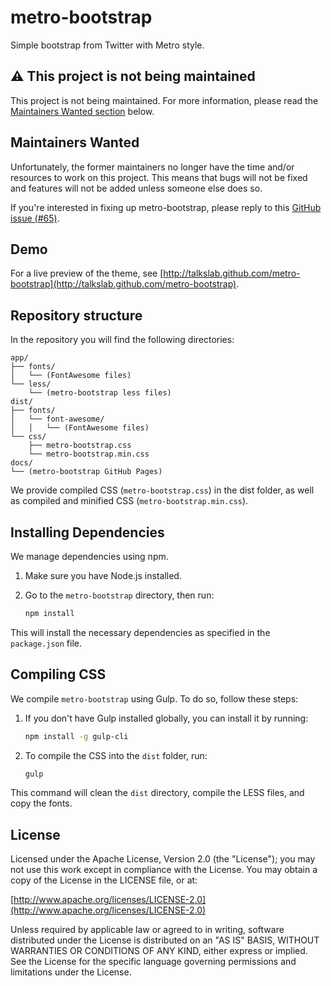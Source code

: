 ﻿# metro-bootstrap

Simple bootstrap from Twitter with Metro style.

## ⚠ This project is not being maintained

This project is not being maintained. For more information, please read the [Maintainers Wanted section](#maintainers-wanted) below.

## Maintainers Wanted

Unfortunately, the former maintainers no longer have the time and/or resources to work on this project. This means that bugs will not be fixed and features will not be added unless someone else does so.

If you're interested in fixing up metro-bootstrap, please reply to this [GitHub issue (#65)](https://github.com/TalksLab/metro-bootstrap/issues/65).

## Demo

For a live preview of the theme, see [http://talkslab.github.com/metro-bootstrap](http://talkslab.github.com/metro-bootstrap).

## Repository structure

In the repository you will find the following directories:

    app/
    ├── fonts/
    │   └── (FontAwesome files)
    └── less/
        └── (metro-bootstrap less files)
    dist/
    ├── fonts/
    │   └── font-awesome/
    │   │   └── (FontAwesome files)
    └── css/
        ├── metro-bootstrap.css
        └── metro-bootstrap.min.css
    docs/
    └── (metro-bootstrap GitHub Pages)

We provide compiled CSS (`metro-bootstrap.css`) in the dist folder, as well as compiled and minified CSS (`metro-bootstrap.min.css`).

## Installing Dependencies

We manage dependencies using npm. 

1. Make sure you have Node.js installed.
2. Go to the `metro-bootstrap` directory, then run:

   ```bash
   npm install
   ```

This will install the necessary dependencies as specified in the `package.json` file.

## Compiling CSS

We compile `metro-bootstrap` using Gulp. To do so, follow these steps:

1. If you don't have Gulp installed globally, you can install it by running:

   ```bash
   npm install -g gulp-cli
   ```

2. To compile the CSS into the `dist` folder, run:

   ```bash
   gulp
   ```

This command will clean the `dist` directory, compile the LESS files, and copy the fonts.

## License

Licensed under the Apache License, Version 2.0 (the "License"); you may not use this work except in compliance with the License. You may obtain a copy of the License in the LICENSE file, or at:

[http://www.apache.org/licenses/LICENSE-2.0](http://www.apache.org/licenses/LICENSE-2.0)

Unless required by applicable law or agreed to in writing, software distributed under the License is distributed on an "AS IS" BASIS, WITHOUT WARRANTIES OR CONDITIONS OF ANY KIND, either express or implied. See the License for the specific language governing permissions and limitations under the License.

